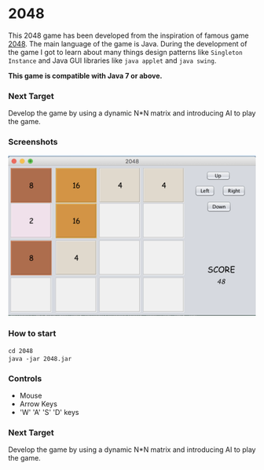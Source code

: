 # 2048
This 2048 game has been developed from the inspiration of famous game [2048](https://play2048.co/). The main language of the game is Java. During the development of the game I got to learn about many things design patterns like `Singleton Instance` and Java GUI libraries like `java applet` and `java swing`. 

**This game is compatible with Java 7 or above.**

### Next Target
Develop the game by using a dynamic N*N matrix and introducing AI to play the game. 

### Screenshots
![Game Scene](screenshots/main-screen.png)

### How to start
```
cd 2048
java -jar 2048.jar
```

### Controls
- Mouse
- Arrow Keys
- 'W' 'A' 'S' 'D' keys


### Next Target
Develop the game by using a dynamic N*N matrix and introducing AI to play the game.